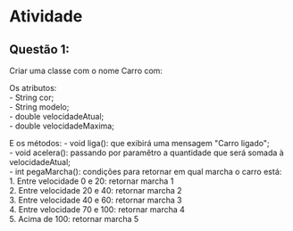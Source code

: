 # Atividade  

## Questão 1:  

Criar uma classe com o nome Carro com:  

Os atributos:  
		- String cor;  
		- String modelo;  
		- double velocidadeAtual;  
		- double velocidadeMaxima;  

E os métodos:
	- void liga(): que exibirá uma mensagem "Carro ligado";  
	- void acelera(): passando por paramêtro a quantidade que será somada à velocidadeAtual;  
	- int pegaMarcha(): condições para retornar em qual marcha o carro está:  
	1. Entre velocidade 0 e 20: retornar marcha 1  
	2. Entre velocidade 20 e 40: retornar marcha 2  
	3. Entre velocidade 40 e 60: retornar marcha 3  
	4. Entre velocidade 70 e 100: retornar marcha 4  
	5. Acima de 100: retornar marcha 5